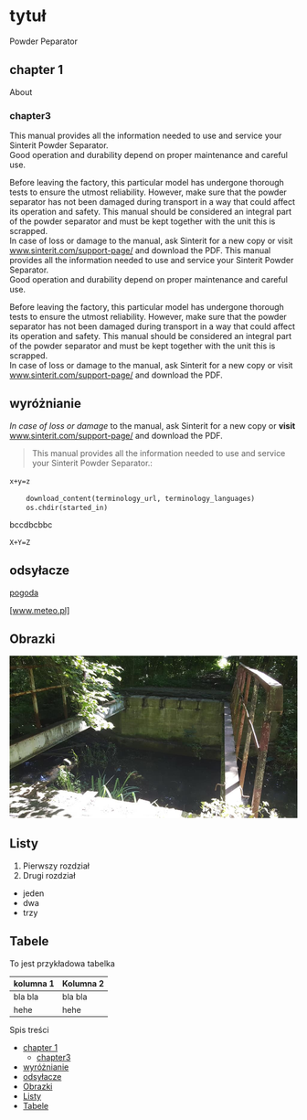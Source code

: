 # tytuł <!-- omit in toc -->

Powder Peparator


## chapter 1
About


### chapter3

This manual provides all the information needed to use and service your Sinterit Powder Separator.  
Good operation and durability depend on proper maintenance and careful use.

Before leaving the factory, this particular model has undergone thorough tests to ensure the utmost reliability.  However, make sure that the powder separator has not been damaged during transport in a way that could affect its operation
and safety.  This manual should be considered an integral part of the powder separator and must be kept together with the unit this is scrapped.  
In case of loss or damage to the manual, ask Sinterit for a new copy or visit www.sinterit.com/support-page/
and download the PDF.
This manual provides all the information needed to use and service your Sinterit Powder Separator.  
Good operation and durability depend on proper maintenance and careful use.

Before leaving the factory, this particular model has undergone thorough tests to ensure the utmost reliability.  However, make sure that the powder separator has not been damaged during transport in a way that could affect its operation
and safety.  This manual should be considered an integral part of the powder separator and must be kept together with the unit this is scrapped.  
In case of loss or damage to the manual, ask Sinterit for a new copy or visit www.sinterit.com/support-page/ and download the PDF.


## wyróżnianie

*In case of loss or damage* to the manual, ask Sinterit for a new copy or **visit** www.sinterit.com/support-page/ and download the PDF.


> This manual provides all the information needed to use and service your Sinterit Powder Separator.:

`x+y=z`

```started_in = os.getcwd()
    download_content(terminology_url, terminology_languages)
    os.chdir(started_in)
```

bccdbcbbc
```
X+Y=Z
```

## odsyłacze

[pogoda](www.meteo.pl)

[www.meteo.pl]

## Obrazki

![](MicrosoftTeams-image.png)

## Listy

1. Pierwszy rozdział
2. Drugi rozdział

- jeden
- dwa
- trzy

## Tabele

To jest przykładowa tabelka

|kolumna 1|Kolumna 2|
|---------|---------|
|bla bla  |bla bla  |
|hehe     | hehe    |

Spis treści

- [chapter 1](#chapter-1)
  - [chapter3](#chapter3)
- [wyróżnianie](#wyróżnianie)
- [odsyłacze](#odsyłacze)
- [Obrazki](#obrazki)
- [Listy](#listy)
- [Tabele](#tabele)
    


